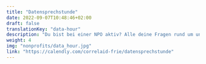 ```yaml
---
title: "Datensprechstunde"
date: 2022-09-07T10:48:46+02:00
draft: false   
translationKey: "data-hour"
description: "Du bist bei einer NPO aktiv? Alle deine Fragen rund um unsere Arbeit und Daten kannst du in unserer *Datensprechstunde* mit unseren Koordinator*innen besprechen. Ob Projekte, Bildungsangebote, Veranstaltungen, Datenerhebung oder Datenanalyse: wir sehen uns dort!"
weight: 4
img: "nonprofits/data_hour.jpg"
link: "https://calendly.com/correlaid-frie/datensprechstunde"
---
```


<!-- ## Datensprechstunde
Du bist bei einer NPO aktiv? Alle deine Fragen rund um unsere Arbeit und Daten kannst du in unserer *Datensprechstunde* mit unseren Koordinator*innen besprechen. Ob Projekte, Bildungsangebote, Veranstaltungen, Datenerhebung oder Datenanalyse: wir sehen uns dort!
{{< button 
    btn-class="btn-dark"
    href="https://calendly.com/correlaid-frie/datensprechstunde"
    justify="center"
>}}
Datensprechstunde vereinbaren!
{{< /button >}} -->